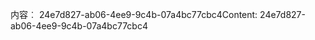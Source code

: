 <span data-ttu-id="e49b9-101">内容︰ 24e7d827-ab06-4ee9-9c4b-07a4bc77cbc4</span><span class="sxs-lookup"><span data-stu-id="e49b9-101">Content: 24e7d827-ab06-4ee9-9c4b-07a4bc77cbc4</span></span>